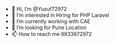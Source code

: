 - 👋 Hi, I’m @Yusuf72972
- 👀 I’m interested in Hiring for PHP Laravel
- 🌱 I’m currently working with CAE
- 💞️ I’m looking for Pune Location
- 📫 How to reach me 9833672972

<!---
Yusuf72972/Yusuf72972 is a ✨ special ✨ repository because its `README.md` (this file) appears on your GitHub profile.
You can click the Preview link to take a look at your changes.
--->
